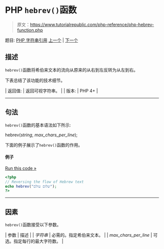 # PHP `hebrev()`函数

> 原文：<https://www.tutorialrepublic.com/php-reference/php-hebrev-function.php>

题目: [PHP 字符串引用](php-string-functions.php) [上一个](php-get-html-translation-table-function.php) | [下一个](php-hex2bin-function.php)

## 描述

`hebrev()`函数将希伯来文本的流向从原来的从右到左反转为从左到右。

下表总结了该功能的技术细节。

| 返回值: | 返回可视字符串。 |
| 版本: | PHP 4+ |

* * *

## 句法

`hebrev()`函数的基本语法如下所示:

hebrev(*string*, *max_chars_per_line*);

下面的例子展示了`hebrev()`函数的作用。

#### 例子

[Run this code »](../codelab.php?topic=php&file=reverse-the-display-of-hebrew-characters "Run this code to view the output")

```php
<?php
// Reversing the flow of Hebrew text
echo hebrev("שלום עולם");
?>
```

* * *

## 因素

`hebrev()`函数接受以下参数。

| 参数 | 描述 |
| *字符串* | 必需的。指定希伯来文本。 |
| *max_chars_per_line* | 可选。指定每行的最大字符数。 |